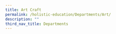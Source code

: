 ```yaml
---
title: Art Craft
permalink: /holistic-education/Departments/Art/
description: ""
third_nav_title: Departments
---
```

